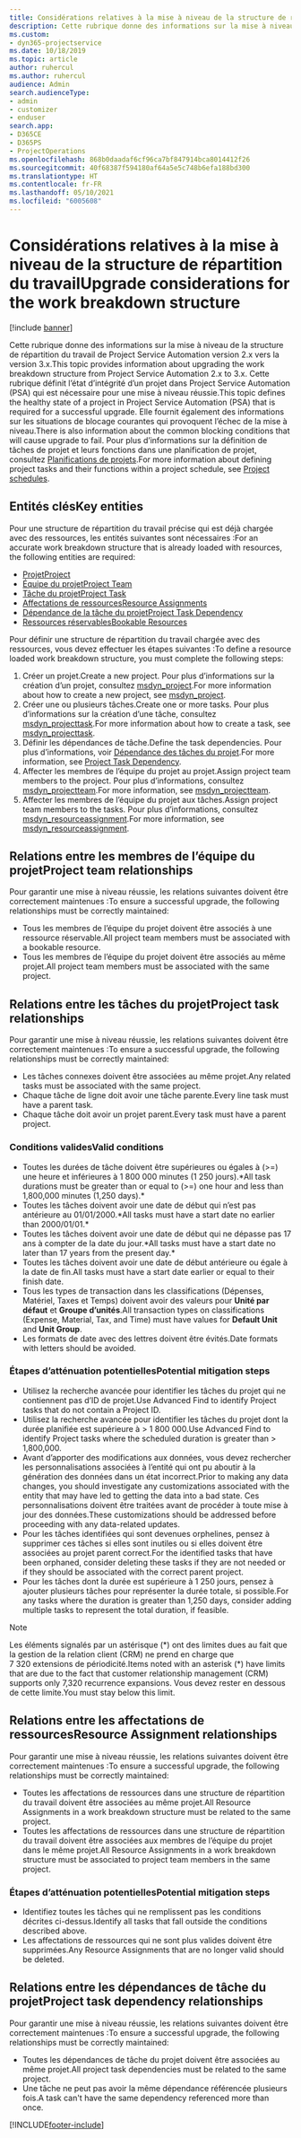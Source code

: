 ```yaml
---
title: Considérations relatives à la mise à niveau de la structure de répartition du travail
description: Cette rubrique donne des informations sur la mise à niveau de la structure de répartition du travail de Project Service Automation version 2.x vers la version 3.x.
ms.custom:
- dyn365-projectservice
ms.date: 10/18/2019
ms.topic: article
author: ruhercul
ms.author: ruhercul
audience: Admin
search.audienceType:
- admin
- customizer
- enduser
search.app:
- D365CE
- D365PS
- ProjectOperations
ms.openlocfilehash: 868b0daadaf6cf96ca7bf847914bca8014412f26
ms.sourcegitcommit: 40f68387f594180af64a5e5c748b6efa188bd300
ms.translationtype: HT
ms.contentlocale: fr-FR
ms.lasthandoff: 05/10/2021
ms.locfileid: "6005608"
---
```

# <a name="upgrade-considerations-for-the-work-breakdown-structure"></a><span data-ttu-id="9b96c-103">Considérations relatives à la mise à niveau de la structure de répartition du travail</span><span class="sxs-lookup"><span data-stu-id="9b96c-103">Upgrade considerations for the work breakdown structure</span></span>

[!include [banner](../includes/psa-now-project-operations.md)]

<span data-ttu-id="9b96c-104">Cette rubrique donne des informations sur la mise à niveau de la structure de répartition du travail de Project Service Automation version 2.x vers la version 3.x.</span><span class="sxs-lookup"><span data-stu-id="9b96c-104">This topic provides information about upgrading the work breakdown structure from Project Service Automation 2.x to 3.x.</span></span> <span data-ttu-id="9b96c-105">Cette rubrique définit l’état d’intégrité d’un projet dans Project Service Automation (PSA) qui est nécessaire pour une mise à niveau réussie.</span><span class="sxs-lookup"><span data-stu-id="9b96c-105">This topic defines the healthy state of a project in Project Service Automation (PSA) that is required for a successful upgrade.</span></span> <span data-ttu-id="9b96c-106">Elle fournit également des informations sur les situations de blocage courantes qui provoquent l’échec de la mise à niveau.</span><span class="sxs-lookup"><span data-stu-id="9b96c-106">There is also information about the common blocking conditions that will cause upgrade to fail.</span></span> <span data-ttu-id="9b96c-107">Pour plus d’informations sur la définition de tâches de projet et leurs fonctions dans une planification de projet, consultez [Planifications de projets](project-creating.md).</span><span class="sxs-lookup"><span data-stu-id="9b96c-107">For more information about defining project tasks and their functions within a project schedule, see [Project schedules](project-creating.md).</span></span>

## <a name="key-entities"></a><span data-ttu-id="9b96c-108">Entités clés</span><span class="sxs-lookup"><span data-stu-id="9b96c-108">Key entities</span></span>
<span data-ttu-id="9b96c-109">Pour une structure de répartition du travail précise qui est déjà chargée avec des ressources, les entités suivantes sont nécessaires :</span><span class="sxs-lookup"><span data-stu-id="9b96c-109">For an accurate work breakdown structure that is already loaded with resources, the following entities are required:</span></span>

- [<span data-ttu-id="9b96c-110">Projet</span><span class="sxs-lookup"><span data-stu-id="9b96c-110">Project</span></span>](/dynamics365/customerengagement/on-premises/developer/entities/msdyn_project)
- [<span data-ttu-id="9b96c-111">Équipe du projet</span><span class="sxs-lookup"><span data-stu-id="9b96c-111">Project Team</span></span>](/dynamics365/customerengagement/on-premises/developer/entities/msdyn_projectteam)
- [<span data-ttu-id="9b96c-112">Tâche du projet</span><span class="sxs-lookup"><span data-stu-id="9b96c-112">Project Task</span></span>](/dynamics365/customerengagement/on-premises/developer/entities/msdyn_projecttask)
- [<span data-ttu-id="9b96c-113">Affectations de ressources</span><span class="sxs-lookup"><span data-stu-id="9b96c-113">Resource Assignments</span></span>](/dynamics365/customerengagement/on-premises/developer/entities/msdyn_resourceassignment)
- [<span data-ttu-id="9b96c-114">Dépendance de la tâche du projet</span><span class="sxs-lookup"><span data-stu-id="9b96c-114">Project Task Dependency</span></span>](/dynamics365/customerengagement/on-premises/developer/entities/msdyn_projecttaskdependency)
- [<span data-ttu-id="9b96c-115">Ressources réservables</span><span class="sxs-lookup"><span data-stu-id="9b96c-115">Bookable Resources</span></span>](/dynamics365/customerengagement/on-premises/developer/entities/bookableresource)

<span data-ttu-id="9b96c-116">Pour définir une structure de répartition du travail chargée avec des ressources, vous devez effectuer les étapes suivantes :</span><span class="sxs-lookup"><span data-stu-id="9b96c-116">To define a resource loaded work breakdown structure, you must complete the following steps:</span></span>

1. <span data-ttu-id="9b96c-117">Créer un projet.</span><span class="sxs-lookup"><span data-stu-id="9b96c-117">Create a new project.</span></span> <span data-ttu-id="9b96c-118">Pour plus d’informations sur la création d’un projet, consultez [msdyn_project](/dynamics365/customerengagement/on-premises/developer/entities/msdyn_project).</span><span class="sxs-lookup"><span data-stu-id="9b96c-118">For more information about how to create a new project, see [msdyn_project](/dynamics365/customerengagement/on-premises/developer/entities/msdyn_project).</span></span>
2. <span data-ttu-id="9b96c-119">Créer une ou plusieurs tâches.</span><span class="sxs-lookup"><span data-stu-id="9b96c-119">Create one or more tasks.</span></span> <span data-ttu-id="9b96c-120">Pour plus d’informations sur la création d’une tâche, consultez [msdyn_projecttask](/dynamics365/customerengagement/on-premises/developer/entities/msdyn_projecttask).</span><span class="sxs-lookup"><span data-stu-id="9b96c-120">For more information about how to create a task, see [msdyn_projecttask](/dynamics365/customerengagement/on-premises/developer/entities/msdyn_projecttask).</span></span>
3. <span data-ttu-id="9b96c-121">Définir les dépendances de tâche.</span><span class="sxs-lookup"><span data-stu-id="9b96c-121">Define the task dependencies.</span></span> <span data-ttu-id="9b96c-122">Pour plus d’informations, voir [Dépendance des tâches du projet](/dynamics365/customerengagement/on-premises/developer/entities/msdyn_projecttaskdependency).</span><span class="sxs-lookup"><span data-stu-id="9b96c-122">For more information, see [Project Task Dependency](/dynamics365/customerengagement/on-premises/developer/entities/msdyn_projecttaskdependency).</span></span>
4. <span data-ttu-id="9b96c-123">Affecter les membres de l’équipe du projet au projet.</span><span class="sxs-lookup"><span data-stu-id="9b96c-123">Assign project team members to the project.</span></span> <span data-ttu-id="9b96c-124">Pour plus d’informations, consultez [msdyn_projectteam](/dynamics365/customerengagement/on-premises/developer/entities/msdyn_projectteam).</span><span class="sxs-lookup"><span data-stu-id="9b96c-124">For more information, see [msdyn_projectteam](/dynamics365/customerengagement/on-premises/developer/entities/msdyn_projectteam).</span></span>
5. <span data-ttu-id="9b96c-125">Affecter les membres de l’équipe du projet aux tâches.</span><span class="sxs-lookup"><span data-stu-id="9b96c-125">Assign project team members to the tasks.</span></span> <span data-ttu-id="9b96c-126">Pour plus d’informations, consultez [msdyn_resourceassignment](/dynamics365/customerengagement/on-premises/developer/entities/msdyn_resourceassignment).</span><span class="sxs-lookup"><span data-stu-id="9b96c-126">For more information, see [msdyn_resourceassignment](/dynamics365/customerengagement/on-premises/developer/entities/msdyn_resourceassignment).</span></span>

## <a name="project-team-relationships"></a><span data-ttu-id="9b96c-127">Relations entre les membres de l’équipe du projet</span><span class="sxs-lookup"><span data-stu-id="9b96c-127">Project team relationships</span></span>

<span data-ttu-id="9b96c-128">Pour garantir une mise à niveau réussie, les relations suivantes doivent être correctement maintenues :</span><span class="sxs-lookup"><span data-stu-id="9b96c-128">To ensure a successful upgrade, the following relationships must be correctly maintained:</span></span>
- <span data-ttu-id="9b96c-129">Tous les membres de l’équipe du projet doivent être associés à une ressource réservable.</span><span class="sxs-lookup"><span data-stu-id="9b96c-129">All project team members must be associated with a bookable resource.</span></span>
- <span data-ttu-id="9b96c-130">Tous les membres de l’équipe du projet doivent être associés au même projet.</span><span class="sxs-lookup"><span data-stu-id="9b96c-130">All project team members must be associated with the same project.</span></span> 

## <a name="project-task-relationships"></a><span data-ttu-id="9b96c-131">Relations entre les tâches du projet</span><span class="sxs-lookup"><span data-stu-id="9b96c-131">Project task relationships</span></span>
<span data-ttu-id="9b96c-132">Pour garantir une mise à niveau réussie, les relations suivantes doivent être correctement maintenues :</span><span class="sxs-lookup"><span data-stu-id="9b96c-132">To ensure a successful upgrade, the following relationships must be correctly maintained:</span></span>

- <span data-ttu-id="9b96c-133">Les tâches connexes doivent être associées au même projet.</span><span class="sxs-lookup"><span data-stu-id="9b96c-133">Any related tasks must be associated with the same project.</span></span>
- <span data-ttu-id="9b96c-134">Chaque tâche de ligne doit avoir une tâche parente.</span><span class="sxs-lookup"><span data-stu-id="9b96c-134">Every line task must have a parent task.</span></span>
- <span data-ttu-id="9b96c-135">Chaque tâche doit avoir un projet parent.</span><span class="sxs-lookup"><span data-stu-id="9b96c-135">Every task must have a parent project.</span></span>

### <a name="valid-conditions"></a><span data-ttu-id="9b96c-136">Conditions valides</span><span class="sxs-lookup"><span data-stu-id="9b96c-136">Valid conditions</span></span>

- <span data-ttu-id="9b96c-137">Toutes les durées de tâche doivent être supérieures ou égales à (>=) une heure et inférieures à 1 800 000 minutes (1 250 jours).\*</span><span class="sxs-lookup"><span data-stu-id="9b96c-137">All task durations must be greater than or equal to (>=) one hour and less than 1,800,000 minutes (1,250 days).\*</span></span>
- <span data-ttu-id="9b96c-138">Toutes les tâches doivent avoir une date de début qui n’est pas antérieure au 01/01/2000.\*</span><span class="sxs-lookup"><span data-stu-id="9b96c-138">All tasks must have a start date no earlier than 2000/01/01.\*</span></span>
- <span data-ttu-id="9b96c-139">Toutes les tâches doivent avoir une date de début qui ne dépasse pas 17 ans à compter de la date du jour.\*</span><span class="sxs-lookup"><span data-stu-id="9b96c-139">All tasks must have a start date no later than 17 years from the present day.\*</span></span>
- <span data-ttu-id="9b96c-140">Toutes les tâches doivent avoir une date de début antérieure ou égale à la date de fin.</span><span class="sxs-lookup"><span data-stu-id="9b96c-140">All tasks must have a start date earlier or equal to their finish date.</span></span>
- <span data-ttu-id="9b96c-141">Tous les types de transaction dans les classifications (Dépenses, Matériel, Taxes et Temps) doivent avoir des valeurs pour **Unité par défaut** et **Groupe d’unités**.</span><span class="sxs-lookup"><span data-stu-id="9b96c-141">All transaction types on classifications (Expense, Material, Tax, and Time) must have values for **Default Unit** and **Unit Group**.</span></span>
- <span data-ttu-id="9b96c-142">Les formats de date avec des lettres doivent être évités.</span><span class="sxs-lookup"><span data-stu-id="9b96c-142">Date formats with letters should be avoided.</span></span>

### <a name="potential-mitigation-steps"></a><span data-ttu-id="9b96c-143">Étapes d’atténuation potentielles</span><span class="sxs-lookup"><span data-stu-id="9b96c-143">Potential mitigation steps</span></span>
- <span data-ttu-id="9b96c-144">Utilisez la recherche avancée pour identifier les tâches du projet qui ne contiennent pas d’ID de projet.</span><span class="sxs-lookup"><span data-stu-id="9b96c-144">Use Advanced Find to identify Project tasks that do not contain a Project ID.</span></span>
- <span data-ttu-id="9b96c-145">Utilisez la recherche avancée pour identifier les tâches du projet dont la durée planifiée est supérieure à > 1 800 000.</span><span class="sxs-lookup"><span data-stu-id="9b96c-145">Use Advanced Find to identify Project tasks where the scheduled duration is greater than > 1,800,000.</span></span>
- <span data-ttu-id="9b96c-146">Avant d’apporter des modifications aux données, vous devez rechercher les personnalisations associées à l’entité qui ont pu aboutir à la génération des données dans un état incorrect.</span><span class="sxs-lookup"><span data-stu-id="9b96c-146">Prior to making any data changes, you should investigate any customizations associated with the entity that may have led to getting the data into a bad state.</span></span> <span data-ttu-id="9b96c-147">Ces personnalisations doivent être traitées avant de procéder à toute mise à jour des données.</span><span class="sxs-lookup"><span data-stu-id="9b96c-147">These customizations should be addressed before proceeding with any data-related updates.</span></span>
- <span data-ttu-id="9b96c-148">Pour les tâches identifiées qui sont devenues orphelines, pensez à supprimer ces tâches si elles sont inutiles ou si elles doivent être associées au projet parent correct.</span><span class="sxs-lookup"><span data-stu-id="9b96c-148">For the identified tasks that have been orphaned, consider deleting these tasks if they are not needed or if they should be associated with the correct parent project.</span></span>
- <span data-ttu-id="9b96c-149">Pour les tâches dont la durée est supérieure à 1 250 jours, pensez à ajouter plusieurs tâches pour représenter la durée totale, si possible.</span><span class="sxs-lookup"><span data-stu-id="9b96c-149">For any tasks where the duration is greater than 1,250 days, consider adding multiple tasks to represent the total duration, if feasible.</span></span>

> [!NOTE]
> <span data-ttu-id="9b96c-150">Les éléments signalés par un astérisque (\*) ont des limites dues au fait que la gestion de la relation client (CRM) ne prend en charge que 7 320 extensions de périodicité.</span><span class="sxs-lookup"><span data-stu-id="9b96c-150">Items noted with an asterisk (\*) have limits that are due to the fact that customer relationship management (CRM) supports only 7,320 recurrence expansions.</span></span> <span data-ttu-id="9b96c-151">Vous devez rester en dessous de cette limite.</span><span class="sxs-lookup"><span data-stu-id="9b96c-151">You must stay below this limit.</span></span>

## <a name="resource-assignment-relationships"></a><span data-ttu-id="9b96c-152">Relations entre les affectations de ressources</span><span class="sxs-lookup"><span data-stu-id="9b96c-152">Resource Assignment relationships</span></span>
<span data-ttu-id="9b96c-153">Pour garantir une mise à niveau réussie, les relations suivantes doivent être correctement maintenues :</span><span class="sxs-lookup"><span data-stu-id="9b96c-153">To ensure a successful upgrade, the following relationships must be correctly maintained:</span></span>

- <span data-ttu-id="9b96c-154">Toutes les affectations de ressources dans une structure de répartition du travail doivent être associées au même projet.</span><span class="sxs-lookup"><span data-stu-id="9b96c-154">All Resource Assignments in a work breakdown structure must be related to the same project.</span></span>
- <span data-ttu-id="9b96c-155">Toutes les affectations de ressources dans une structure de répartition du travail doivent être associées aux membres de l’équipe du projet dans le même projet.</span><span class="sxs-lookup"><span data-stu-id="9b96c-155">All Resource Assignments in a work breakdown structure must be associated to project team members in the same project.</span></span>

### <a name="potential-mitigation-steps"></a><span data-ttu-id="9b96c-156">Étapes d’atténuation potentielles</span><span class="sxs-lookup"><span data-stu-id="9b96c-156">Potential mitigation steps</span></span>
- <span data-ttu-id="9b96c-157">Identifiez toutes les tâches qui ne remplissent pas les conditions décrites ci-dessus.</span><span class="sxs-lookup"><span data-stu-id="9b96c-157">Identify all tasks that fall outside the conditions described above.</span></span>  
- <span data-ttu-id="9b96c-158">Les affectations de ressources qui ne sont plus valides doivent être supprimées.</span><span class="sxs-lookup"><span data-stu-id="9b96c-158">Any Resource Assignments that are no longer valid should be deleted.</span></span>

## <a name="project-task-dependency-relationships"></a><span data-ttu-id="9b96c-159">Relations entre les dépendances de tâche du projet</span><span class="sxs-lookup"><span data-stu-id="9b96c-159">Project task dependency relationships</span></span>
<span data-ttu-id="9b96c-160">Pour garantir une mise à niveau réussie, les relations suivantes doivent être correctement maintenues :</span><span class="sxs-lookup"><span data-stu-id="9b96c-160">To ensure a successful upgrade, the following relationships must be correctly maintained:</span></span>

- <span data-ttu-id="9b96c-161">Toutes les dépendances de tâche du projet doivent être associées au même projet.</span><span class="sxs-lookup"><span data-stu-id="9b96c-161">All project task dependencies must be related to the same project.</span></span>
- <span data-ttu-id="9b96c-162">Une tâche ne peut pas avoir la même dépendance référencée plusieurs fois.</span><span class="sxs-lookup"><span data-stu-id="9b96c-162">A task can't have the same dependency referenced more than once.</span></span>


[!INCLUDE[footer-include](../includes/footer-banner.md)]